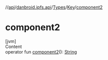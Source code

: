 //[api](../../../index.md)/[danbroid.ipfs.api](../../index.md)/[Types](../index.md)/[Key](index.md)/[component2](component2.md)



# component2  
[jvm]  
Content  
operator fun [component2](component2.md)(): [String](https://kotlinlang.org/api/latest/jvm/stdlib/kotlin/-string/index.html)  



